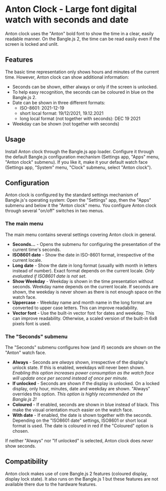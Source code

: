 # Anton Clock - Large font digital watch with seconds and date

Anton clock uses the "Anton" bold font to show the time in a clear, easily readable manner. On the Bangle.js 2, the time can be read easily even if the screen is locked and unlit.

## Features

The basic time representation only shows hours and minutes of the current time. However, Anton clock can show additional information:

* Seconds can be shown, either always or only if the screen is unlocked.
* To help easy recognition, the seconds can be coloured in blue on the Bangle.js 2.
* Date can be shown in three different formats:
    * ISO-8601: 2021-12-19
    * short local format: 19/12/2021, 19.12.2021
    * long local format (not together with seconds): DEC 19 2021
* Weekday can be shown (not together with seconds)

## Usage

Install Anton clock through the Bangle.js app loader.
Configure it through the default Bangle.js configuration mechanism
(Settings app, "Apps" menu, "Anton clock" submenu).
If you like it, make it your default watch face
(Settings app, "System" menu, "Clock" submenu, select "Anton clock").

## Configuration

Anton clock is configured by the standard settings mechanism of Bangle.js's operating system:
Open the "Settings" app, then the "Apps" submenu and below it the "Anton clock" menu.
You configure Anton clock through several "on/off" switches in two menus.

### The main menu

The main menu contains several settings covering Anton clock in general.

* **Seconds...** - Opens the submenu for configuring the presentation of the current time's seconds.
* **ISO8601 date** - Show the date in ISO-8601 format, irrespective of the current locale.
* **Long date** - Show the date in long format (usually with month in letters instead of number).
Exact format depends on the current locale. _Only evaluated if ISO8601 date is not set._
* **Show Weekday** - Weekday is shown in the time presentation without seconds.
Weekday name depends on the current locale.
If seconds are shown, the weekday is never shown as there is not enough space on the watch face.
* **Uppercase** - Weekday name and month name in the long format are converted to upper case letters.
This can improve readability.
* **Vector font** - Use the built-in vector font for dates and weekday.
This can improve readability.
Otherwise, a scaled version of the built-in 6x8 pixels font is used.

### The "Seconds" submenu

The "Seconds" submenu configures how (and if) seconds are shown on the "Anton" watch face.

* **Always** - Seconds are _always_ shown, irrespective of the display's unlock state.
If this is enabled, weekdays will never been shown.
_Enabling this option increases power consumption as the watch face will update once per second instead of once per minute._
* **If unlocked** - Seconds are shown if the display is unlocked.
On a locked display, only hour, minutes, date and weekday are shown.
"Always" overrides this option.
_This option is highly recommended on the Bangle.js 2!_
* **Coloured** - If enabled, seconds are shown in blue instead of black.
This make the visual orientation much easier on the watch face.
* **With date** - If enabled, the date is shown together with the seconds.
Depending on the "ISO8601 date" settings, ISO8601 or short local format is used.
The date is coloured in red if the "Coloured" option is chosen.

If neither "Always" nor "If unlocked" is selected, Anton clock does _never_ show seconds.

## Compatibility

Anton clock makes use of core Bangle.js 2 features (coloured display, display lock state). It also runs on the Bangle.js 1 but these features are not available there due to the hardware features.
